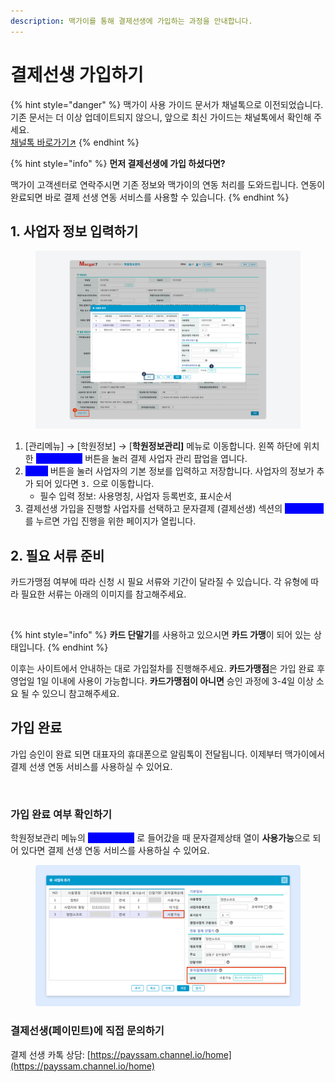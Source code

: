 ```yaml
---
description: 맥가이를 통해 결제선생에 가입하는 과정을 안내합니다.
---
```


# 결제선생 가입하기

{% hint style="danger" %}
맥가이 사용 가이드 문서가 채널톡으로 이전되었습니다.\
기존 문서는 더 이상 업데이트되지 않으니, 앞으로 최신 가이드는 채널톡에서 확인해 주세요.\
[채널톡 바로가기↗](https://docs.channel.io/macgai-guide/ko/articles/sign-up-payssam-89abe2e4)
{% endhint %}

{% hint style="info" %}
**먼저 결제선생에 가입 하셨다면?**

맥가이 고객센터로 연락주시면 기존 정보와 맥가이의 연동 처리를 도와드립니다. 연동이 완료되면 바로 결제 선생 연동 서비스를 사용할 수 있습니다.
{% endhint %}

## 1. 사업자 정보 입력하기

<figure><img src="../../../.gitbook/assets/image (195).png" alt=""><figcaption></figcaption></figure>

1. \[관리메뉴] → \[학원정보] → \[**학원정보관리]** 메뉴로 이동합니다. 왼쪽 하단에 위치한 <mark style="color:blue;background-color:blue;">\[사업자추가]</mark> 버튼을 눌러 결제 사업자 관리 팝업을 엽니다.
2. <mark style="color:blue;background-color:blue;">\[추가]</mark> 버튼을 눌러 사업자의 기본 정보를 입력하고 저장합니다. 사업자의 정보가 추가 되어 있다면 `3.` 으로 이동합니다.
   * 필수 입력 정보: 사용명칭, 사업자 등록번호, 표시순서
3. 결제선생 가입을 진행할 사업자를 선택하고 문자결제 (결제선생) 섹션의 <mark style="color:blue;background-color:blue;">\[가입하기]</mark>를 누르면 가입 진행을 위한 페이지가 열립니다.

## 2. 필요 서류 준비&#x20;

카드가맹점 여부에 따라 신청 시 필요 서류와 기간이 달라질 수 있습니다. 각 유형에 따라 필요한 서류는 아래의 이미지를 참고해주세요.

<figure><img src="../../../.gitbook/assets/등록서류.png" alt=""><figcaption></figcaption></figure>

{% hint style="info" %}
**카드 단말기**를 사용하고 있으시면 **카드 가맹**이 되어 있는 상태입니다.
{% endhint %}

이후는 사이트에서 안내하는 대로 가입절차를 진행해주세요. **카드가맹점**은 가입 완료 후 영업일 1일 이내에 사용이 가능합니다. **카드가맹점이 아니면** 승인 과정에 3-4일 이상 소요 될 수 있으니 참고해주세요.

## 가입 완료

가입 승인이 완료 되면 대표자의 휴대폰으로 알림톡이 전달됩니다. 이제부터 맥가이에서 결제 선생 연동 서비스를 사용하실 수 있어요.

<figure><img src="../../../.gitbook/assets/결제선생 가입완료.png" alt=""><figcaption></figcaption></figure>

### &#x20;**가입 완료 여부 확인하기**

학원정보관리 메뉴의 <mark style="color:blue;background-color:blue;">\[사업자추가]</mark> 로 들어갔을 때 문자결제상태 열이 **사용가능**으로 되어 있다면 결제 선생 연동 서비스를 사용하실 수 있어요.

<figure><img src="../../../.gitbook/assets/image (193).png" alt=""><figcaption></figcaption></figure>

### 결제선생(페이민트)에 직접 문의하기

결제 선생 카톡 상담: [https://payssam.channel.io/home](https://payssam.channel.io/home)
